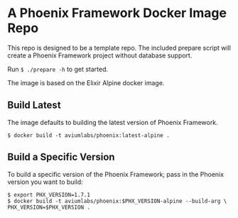A Phoenix Framework Docker Image Repo
=====================================

This repo is designed to be a template repo. The included prepare script will 
create a Phoenix Framework project without database support. 

Run `$ ./prepare -h` to get started.

The image is based on the Elixir Alpine docker image. 

Build Latest
------------
The image defaults to building the latest version of Phoenix Framework.

    $ docker build -t aviumlabs/phoenix:latest-alpine .
 
Build a Specific Version
------------------------
To build a specific version of the Phoenix Framework; pass in the Phoenix 
version you want to build: 


    $ export PHX_VERSION=1.7.1
    $ docker build -t aviumlabs/phoenix:$PHX_VERSION-alpine --build-arg \
    PHX_VERSION=$PHX_VERSION .


